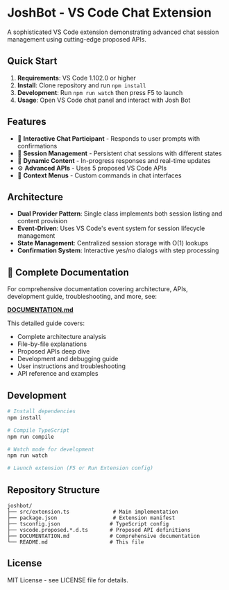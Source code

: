 # JoshBot - VS Code Chat Extension

A sophisticated VS Code extension demonstrating advanced chat session management using cutting-edge proposed APIs.

## Quick Start

1. **Requirements**: VS Code 1.102.0 or higher
2. **Install**: Clone repository and run `npm install`
3. **Development**: Run `npm run watch` then press F5 to launch
4. **Usage**: Open VS Code chat panel and interact with Josh Bot

## Features

- 🤖 **Interactive Chat Participant** - Responds to user prompts with confirmations
- 📝 **Session Management** - Persistent chat sessions with different states  
- 🔄 **Dynamic Content** - In-progress responses and real-time updates
- ⚙️ **Advanced APIs** - Uses 5 proposed VS Code APIs
- 🎯 **Context Menus** - Custom commands in chat interfaces

## Architecture

- **Dual Provider Pattern**: Single class implements both session listing and content provision
- **Event-Driven**: Uses VS Code's event system for session lifecycle management  
- **State Management**: Centralized session storage with O(1) lookups
- **Confirmation System**: Interactive yes/no dialogs with step processing

## 📖 Complete Documentation

For comprehensive documentation covering architecture, APIs, development guide, troubleshooting, and more, see:

**[DOCUMENTATION.md](./DOCUMENTATION.md)**

This detailed guide covers:
- Complete architecture analysis
- File-by-file explanations  
- Proposed APIs deep dive
- Development and debugging guide
- User instructions and troubleshooting
- API reference and examples

## Development

```bash
# Install dependencies
npm install

# Compile TypeScript  
npm run compile

# Watch mode for development
npm run watch

# Launch extension (F5 or Run Extension config)
```

## Repository Structure

```
joshbot/
├── src/extension.ts              # Main implementation
├── package.json                  # Extension manifest  
├── tsconfig.json                # TypeScript config
├── vscode.proposed.*.d.ts       # Proposed API definitions
├── DOCUMENTATION.md             # Comprehensive documentation
└── README.md                    # This file
```

## License

MIT License - see LICENSE file for details.
